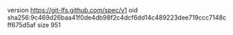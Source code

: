 version https://git-lfs.github.com/spec/v1
oid sha256:9c469d26baa41f0de4db98f2c4dcf6dd14c489223dee719ccc7148cff675d5af
size 951
